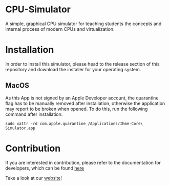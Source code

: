 # CPU-Simulator
A simple, graphical CPU simulator for teaching students the concepts and internal process of modern CPUs and virtualization.

# Installation
In order to install this simulator, please head to the release section of this repository and download the installer for your operating system.

## MacOS
As this App is not signed by an Apple Developer account, the quarantine flag has to be manually removed after installation, otherwise the application may report to be broken when opened. To do this, run the following command after installation:
```
sudo xattr -rd com.apple.quarantine /Applications/Ihme-Core\ Simulator.app
```

# Contribution
If you are interested in contribution, please refer to the documentation for developers, which can be found [here](./docs/static/developers.md)

Take a look at our [website](https://programmit.github.io/CPU-Simulator/)!
